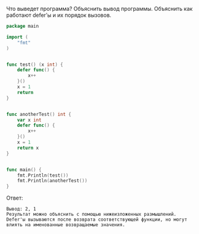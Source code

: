 Что выведет программа? Объяснить вывод программы. Объяснить как работают defer’ы и их порядок вызовов.

```go
package main

import (
	"fmt"
)


func test() (x int) {
	defer func() {
		x++
	}()
	x = 1
	return
}


func anotherTest() int {
	var x int
	defer func() {
		x++
	}()
	x = 1
	return x
}


func main() {
	fmt.Println(test())
	fmt.Println(anotherTest())
}
```

Ответ:
```
Вывод: 2, 1
Результат можно объяснить с помощью нижеизложенных размышлений.
Defer'ы вызываются после возврата соответствующей функции, но могут влиять на именованные возвращаемые значения. 
```